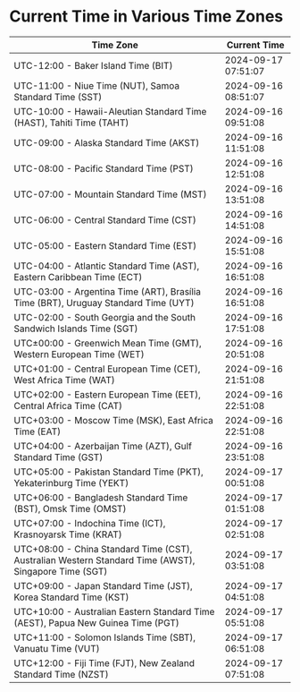 # Current Time in Various Time Zones

| Time Zone | Current Time |
|-----------|--------------|
| UTC-12:00 - Baker Island Time (BIT) | 2024-09-17 07:51:07 |
| UTC-11:00 - Niue Time (NUT), Samoa Standard Time (SST) | 2024-09-16 08:51:07 |
| UTC-10:00 - Hawaii-Aleutian Standard Time (HAST), Tahiti Time (TAHT) | 2024-09-16 09:51:08 |
| UTC-09:00 - Alaska Standard Time (AKST) | 2024-09-16 11:51:08 |
| UTC-08:00 - Pacific Standard Time (PST) | 2024-09-16 12:51:08 |
| UTC-07:00 - Mountain Standard Time (MST) | 2024-09-16 13:51:08 |
| UTC-06:00 - Central Standard Time (CST) | 2024-09-16 14:51:08 |
| UTC-05:00 - Eastern Standard Time (EST) | 2024-09-16 15:51:08 |
| UTC-04:00 - Atlantic Standard Time (AST), Eastern Caribbean Time (ECT) | 2024-09-16 16:51:08 |
| UTC-03:00 - Argentina Time (ART), Brasília Time (BRT), Uruguay Standard Time (UYT) | 2024-09-16 16:51:08 |
| UTC-02:00 - South Georgia and the South Sandwich Islands Time (SGT) | 2024-09-16 17:51:08 |
| UTC±00:00 - Greenwich Mean Time (GMT), Western European Time (WET) | 2024-09-16 20:51:08 |
| UTC+01:00 - Central European Time (CET), West Africa Time (WAT) | 2024-09-16 21:51:08 |
| UTC+02:00 - Eastern European Time (EET), Central Africa Time (CAT) | 2024-09-16 22:51:08 |
| UTC+03:00 - Moscow Time (MSK), East Africa Time (EAT) | 2024-09-16 22:51:08 |
| UTC+04:00 - Azerbaijan Time (AZT), Gulf Standard Time (GST) | 2024-09-16 23:51:08 |
| UTC+05:00 - Pakistan Standard Time (PKT), Yekaterinburg Time (YEKT) | 2024-09-17 00:51:08 |
| UTC+06:00 - Bangladesh Standard Time (BST), Omsk Time (OMST) | 2024-09-17 01:51:08 |
| UTC+07:00 - Indochina Time (ICT), Krasnoyarsk Time (KRAT) | 2024-09-17 02:51:08 |
| UTC+08:00 - China Standard Time (CST), Australian Western Standard Time (AWST), Singapore Time (SGT) | 2024-09-17 03:51:08 |
| UTC+09:00 - Japan Standard Time (JST), Korea Standard Time (KST) | 2024-09-17 04:51:08 |
| UTC+10:00 - Australian Eastern Standard Time (AEST), Papua New Guinea Time (PGT) | 2024-09-17 05:51:08 |
| UTC+11:00 - Solomon Islands Time (SBT), Vanuatu Time (VUT) | 2024-09-17 06:51:08 |
| UTC+12:00 - Fiji Time (FJT), New Zealand Standard Time (NZST) | 2024-09-17 07:51:08 |
